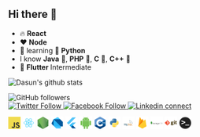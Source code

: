 ## Hi there 👋

- 🔥  **React**
- ❤ **Node**
- 🌱 learning  👑 **Python**
- I know **Java** 🎀, **PHP** 🎉, **C** 🎁, **C++** 🎊
- 🥈 **Flutter** Intermediate 


![Dasun's github stats](https://github-readme-stats.vercel.app/api/?username=dasunx&show_icons=true&title_color=fff&icon_color=79ff97&text_color=9f9f9f&bg_color=151515)


![GitHub followers](https://img.shields.io/github/followers/dasunx?label=Follow&logo=github&style=for-the-badge) <br/>
<a href="https://twitter.com/dasunxz"><img alt="Twitter Follow" src="https://img.shields.io/twitter/follow/dasunxz?label=Follow%20Me%20on%20Twitter&logo=twitter&style=for-the-badge"> </a> 
<a target="_blank" href="https://www.facebook.com/DasunEkanayak/"><img alt="Facebook Follow" src="https://img.shields.io/twitter/url?label=Facebook&logo=facebook&style=for-the-badge&url=https%3A%2F%2Fwww.facebook.com%2FDasunEkanayak%2F"> </a>
<a target="_blank" href="https://linkedin.com/in/dasunzx"><img alt="Linkedin connect" src="https://img.shields.io/twitter/url?label=Linkedin&logo=linkedin&style=for-the-badge&url=https%3A%2F%2Flinkedin.com%2Fin%2Fdasunzx"> </a>


<code><img height="25" src="https://raw.githubusercontent.com/github/explore/80688e429a7d4ef2fca1e82350fe8e3517d3494d/topics/javascript/javascript.png"></code>
<code><img height="25" src="https://raw.githubusercontent.com/github/explore/80688e429a7d4ef2fca1e82350fe8e3517d3494d/topics/react/react.png"></code>
<code><img height="25" src="https://raw.githubusercontent.com/github/explore/80688e429a7d4ef2fca1e82350fe8e3517d3494d/topics/nodejs/nodejs.png"></code>
<code><img height="25" src="https://raw.githubusercontent.com/github/explore/80688e429a7d4ef2fca1e82350fe8e3517d3494d/topics/dart/dart.png"></code>
<code><img height="25" src="https://raw.githubusercontent.com/github/explore/cebd63002168a05a6a642f309227eefeccd92950/topics/flutter/flutter.png"></code>
<code><img height="25" src="https://raw.githubusercontent.com/github/explore/80688e429a7d4ef2fca1e82350fe8e3517d3494d/topics/android/android.png"></code>
<code><img height="25" src="https://raw.githubusercontent.com/github/explore/80688e429a7d4ef2fca1e82350fe8e3517d3494d/topics/cpp/cpp.png"></code>
<code><img height="25" src="https://raw.githubusercontent.com/github/explore/80688e429a7d4ef2fca1e82350fe8e3517d3494d/topics/python/python.png"></code>
<code><img height="25" src="https://raw.githubusercontent.com/github/explore/80688e429a7d4ef2fca1e82350fe8e3517d3494d/topics/mysql/mysql.png"></code>
<code><img height="25" src="https://raw.githubusercontent.com/github/explore/80688e429a7d4ef2fca1e82350fe8e3517d3494d/topics/firebase/firebase.png"></code>
<code><img height="25" src="https://raw.githubusercontent.com/github/explore/80688e429a7d4ef2fca1e82350fe8e3517d3494d/topics/mongodb/mongodb.png"></code>
<code><img height="25" src="https://raw.githubusercontent.com/github/explore/80688e429a7d4ef2fca1e82350fe8e3517d3494d/topics/git/git.png"></code>
<code><img height="25" src="https://raw.githubusercontent.com/github/explore/80688e429a7d4ef2fca1e82350fe8e3517d3494d/topics/terminal/terminal.png"></code>



